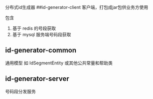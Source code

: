 分布式id生成器 
##id-generator-client
客户端，打包成jar包供业务方使用

包含
1. 基于 redis 的号段获取
2. 基于 mysql 服务端号码段获取

## id-generator-common
通用模型 如 IdSegmentEntity 或其他公共常量和帮助类

## id-generator-server
号码段分发服务    
  